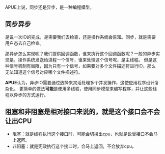 APUE上说，同步还是异步，是一种编程模型。

## 同步异步
是说一次IO的完成，是需要我们去检查，还是操作系统会告知。同步，就是需要用户态去自己检查。

那异步怎么实现呢？我们提供回调函数，谁来执行这个回调函数呢？一般的异步实现是，操作系统发送给进程一个信号，谁来处理这个信号呢，是主线程。
但是这种信号机制有局限，因为只有一个信号，如果要对多个文件描述符进行IO，那么无法知道这个信号对应哪个文件描述符。

**APUE**认为，异步IO需要通过选择来灵活处理多个并发操作，这使应用程序设计复杂化。
更简单的做法**可能**是使用多线程，使用同步模型来编写程序，并让这些线程以异步的方式运行。

## 阻塞和非阻塞是相对接口来说的，就是这个接口会不会让出CPU
- 阻塞：就是线程执行这个接口时，可能会切换出cpu，也就是说曾接口不会马上返回。
- 非阻塞：就是宪政执行这个接口时，会马上返回，不会放弃cpu。
